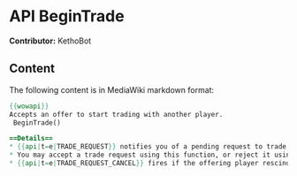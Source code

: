 # API BeginTrade

**Contributor:** KethoBot

## Content

The following content is in MediaWiki markdown format:

```mediawiki
{{wowapi}}
Accepts an offer to start trading with another player.
 BeginTrade()

==Details==
* {{api|t=e|TRADE_REQUEST}} notifies you of a pending request to trade; the name of the initiating player is provided as the first argument in the event.
* You may accept a trade request using this function, or reject it using {{api|CancelTrade}}.
* {{api|t=e|TRADE_REQUEST_CANCEL}} fires if the offering player rescinds the invitation to trade (or moves out of range).
```